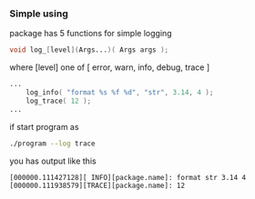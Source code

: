 ### Simple using

package has 5 functions for simple logging

```d
void log_[level](Args...)( Args args );
```

where [level] one of [ error, warn, info, debug, trace ]

```d
...
    log_info( "format %s %f %d", "str", 3.14, 4 );
    log_trace( 12 );
...
```

if start program as

```sh
./program --log trace
```

you has output like this

```
[000000.111427128][ INFO][package.name]: format str 3.14 4
[000000.111938579][TRACE][package.name]: 12
```

